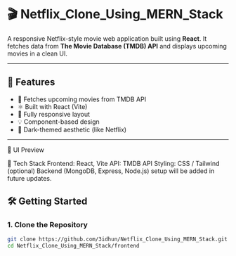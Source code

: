 # 🎬 Netflix_Clone_Using_MERN_Stack

A responsive Netflix-style movie web application built using **React**. It fetches data from **The Movie Database (TMDB) API** and displays upcoming movies in a clean UI.   

---

## 🚀 Features

- 📡 Fetches upcoming movies from TMDB API
- ⚛️ Built with React (Vite)
- 📱 Fully responsive layout
- 💡 Component-based design
- 🌙 Dark-themed aesthetic (like Netflix)

---

📸 UI Preview

🔧 Tech Stack
Frontend: React, Vite
API: TMDB API
Styling: CSS / Tailwind (optional)
Backend (MongoDB, Express, Node.js) setup will be added in future updates.

## 🛠️ Getting Started

### 1. Clone the Repository

```bash
git clone https://github.com/3idhun/Netflix_Clone_Using_MERN_Stack.git
cd Netflix_Clone_Using_MERN_Stack/frontend

